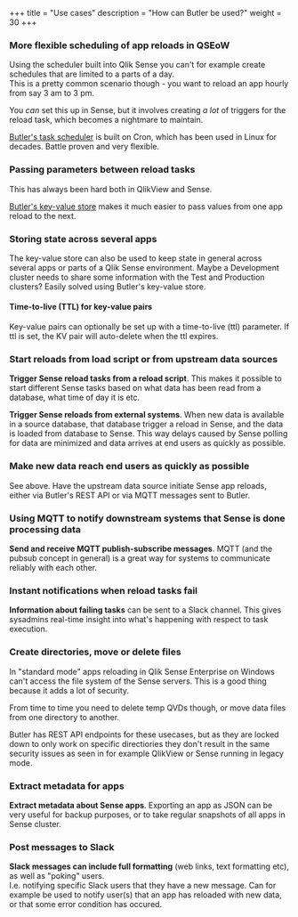 +++ 
title = "Use cases" 
description = "How can Butler be used?"
weight = 30
+++

### More flexible scheduling of app reloads in QSEoW

Using the scheduler built into Qlik Sense you can't for example create schedules that are limited to a parts of a day.  
This is a pretty common scenario though - you want to reload an app hourly from say 3 am to 3 pm.

You *can* set this up in Sense, but it involves creating *a lot* of triggers for the reload task, which becomes a nightmare to maintain.

[Butler's task scheduler](/docs/concepts/scheduler) is built on Cron, which has been used in Linux for decades. Battle proven and very flexible.

### Passing parameters between reload tasks

This has always been hard both in QlikView and Sense.

[Butler's key-value store](/docs/concepts/key-value/) makes it much easier to pass values from one app reload to the next.

### Storing state across several apps

The key-value store can also be used to keep state in general across several apps or parts of a Qlik Sense environment. Maybe a Development cluster needs to share some information with the Test and Production clusters? Easily solved using Butler's key-value store.

#### Time-to-live (TTL) for key-value pairs

Key-value pairs can optionally be set up with a time-to-live (ttl) parameter. If ttl is set, the KV pair will auto-delete when the ttl expires.

### Start reloads from load script or from upstream data sources

**Trigger Sense reload tasks from a reload script**. This makes it possible to start different Sense tasks based on what data has been read from a database, what time of day it is etc.

**Trigger Sense reloads from external systems**. When new data is available in a source database, that database trigger a reload in Sense, and the data is loaded from database to Sense. This way delays caused by Sense polling for data are minimized and data arrives at end users as quickly as possible.

### Make new data reach end users as quickly as possible

See above. Have the upstream data source initiate Sense app reloads, either via Butler's REST API or via MQTT messages sent to Butler.

### Using MQTT to notify downstream systems that Sense is done processing data

**Send and receive MQTT publish-subscribe messages**. MQTT (and the pubsub concept in general) is a great way for systems to communicate reliably with each other.

### Instant notifications when reload tasks fail

**Information about failing tasks** can be sent to a Slack channel. This gives sysadmins real-time insight into what's happening with respect to task execution.

### Create directories, move or delete files

In "standard mode" apps reloading in Qlik Sense Enterprise on Windows can't access the file system of the Sense servers. This is a good thing because it adds a lot of security.

From time to time you need to delete temp QVDs though, or move data files from one directory to another.

Butler has REST API endpoints for these usecases, but as they are locked down to only work on specific directiories they don't result in the same security issues as seen in for example QlikView or Sense running in legacy mode.

### Extract metadata for apps

**Extract metadata about Sense apps**. Exporting an app as JSON can be very useful for backup purposes, or to take regular snapshots of all apps in Sense cluster.

### Post messages to Slack

**Slack messages can include full formatting** (web links, text formatting etc), as well as "poking" users.  
  I.e. notifying specific Slack users that they have a new message. Can for example be used to notify user(s) that an app has reloaded with new data, or that some error condition has occured.
